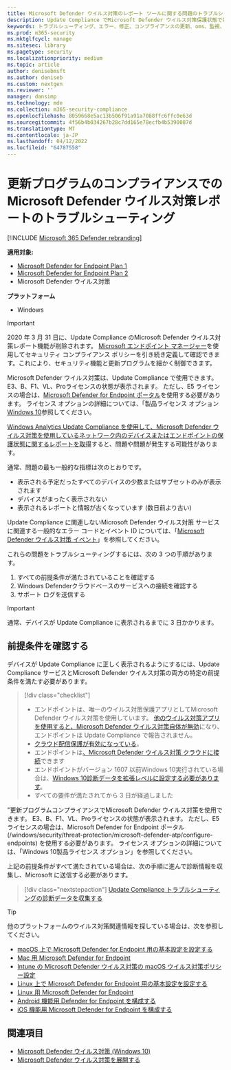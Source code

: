 ```yaml
---
title: Microsoft Defender ウイルス対策のレポート ツールに関する問題のトラブルシューティング
description: Update Compliance でMicrosoft Defender ウイルス対策保護状態で報告しようとしたときに発生する一般的な問題を特定して解決する
keywords: トラブルシューティング、エラー、修正、コンプライアンスの更新、oms、監視、レポート、Microsoft Defender ウイルス対策
ms.prod: m365-security
ms.mktglfcycl: manage
ms.sitesec: library
ms.pagetype: security
ms.localizationpriority: medium
ms.topic: article
author: denisebmsft
ms.author: deniseb
ms.custom: nextgen
ms.reviewer: ''
manager: dansimp
ms.technology: mde
ms.collection: m365-security-compliance
ms.openlocfilehash: 8059668e5ac13b506f91a91a7088ffc6ffc0e63d
ms.sourcegitcommit: 4f56b4b034267b28c7dd165e78ecfb4b5390087d
ms.translationtype: MT
ms.contentlocale: ja-JP
ms.lasthandoff: 04/12/2022
ms.locfileid: "64787558"
---
```

# <a name="troubleshoot-microsoft-defender-antivirus-reporting-in-update-compliance"></a>更新プログラムのコンプライアンスでの Microsoft Defender ウイルス対策レポートのトラブルシューティング

[!INCLUDE [Microsoft 365 Defender rebranding](../../includes/microsoft-defender.md)]


**適用対象:**
- [Microsoft Defender for Endpoint Plan 1](https://go.microsoft.com/fwlink/p/?linkid=2154037)
- [Microsoft Defender for Endpoint Plan 2](https://go.microsoft.com/fwlink/p/?linkid=2154037)
- Microsoft Defender ウイルス対策

**プラットフォーム**
- Windows

> [!IMPORTANT]
> 2020 年 3 月 31 日に、Update Compliance のMicrosoft Defender ウイルス対策レポート機能が削除されます。 [Microsoft エンドポイント マネージャー](https://www.microsoft.com/microsoft-365/microsoft-endpoint-manager)を使用してセキュリティ コンプライアンス ポリシーを引き続き定義して確認できます。これにより、セキュリティ機能と更新プログラムを細かく制御できます。

Microsoft Defender ウイルス対策は、Update Compliance で使用できます。 E3、B、F1、VL、Proライセンスの状態が表示されます。 ただし、E5 ライセンスの場合は、[Microsoft Defender for Endpoint ポータル](/windows/security/threat-protection/microsoft-defender-atp/configure-endpoints)を使用する必要があります。 ライセンス オプションの詳細については、「製品ライセンス オプション[Windows 10](https://www.microsoft.com/licensing/product-licensing/windows10.aspx)参照してください。

[Windows Analytics Update Compliance を使用して、Microsoft Defender ウイルス対策を使用しているネットワーク内のデバイスまたはエンドポイントの保護状態に関するレポートを取得](/windows/deployment/update/update-compliance-using#wdav-assessment)すると、問題や問題が発生する可能性があります。

通常、問題の最も一般的な指標は次のとおりです。

- 表示される予定だったすべてのデバイスの少数またはサブセットのみが表示されます
- デバイスがまったく表示されない
- 表示されるレポートと情報が古くなっています (数日前より古い)

Update Compliance に関連しないMicrosoft Defender ウイルス対策 サービスに関連する一般的なエラー コードとイベント ID については、「[Microsoft Defender ウイルス対策 イベント](troubleshoot-microsoft-defender-antivirus.md)」を参照してください。

これらの問題をトラブルシューティングするには、次の 3 つの手順があります。

1. すべての前提条件が満たされていることを確認する
2. Windows Defenderクラウドベースのサービスへの接続を確認する
3. サポート ログを送信する

> [!IMPORTANT]
> 通常、デバイスが Update Compliance に表示されるまでに 3 日かかります。

## <a name="confirm-prerequisites"></a>前提条件を確認する

デバイスが Update Compliance に正しく表示されるようにするには、Update Compliance サービスとMicrosoft Defender ウイルス対策の両方の特定の前提条件を満たす必要があります。

>[!div class="checklist"]
>
> - エンドポイントは、唯一のウイルス対策保護アプリとしてMicrosoft Defender ウイルス対策を使用しています。 [他のウイルス対策アプリを使用すると、Microsoft Defender ウイルス対策自体が無効](microsoft-defender-antivirus-compatibility.md)になり、エンドポイントは Update Compliance で報告されません。
> - [クラウド配信保護が有効になっている](enable-cloud-protection-microsoft-defender-antivirus.md)。
> - エンドポイントは[、Microsoft Defender ウイルス対策 クラウドに接続](configure-network-connections-microsoft-defender-antivirus.md#validate-connections-between-your-network-and-the-cloud)できます
> - エンドポイントがバージョン 1607 以前Windows 10実行されている場合は、[Windows 10診断データを拡張レベルに設定する必要があります](/windows/configuration/configure-windows-diagnostic-data-in-your-organization#enhanced-level)。
> - すべての要件が満たされてから 3 日が経過しました

"更新プログラムコンプライアンスでMicrosoft Defender ウイルス対策を使用できます。 E3、B、F1、VL、Proライセンスの状態が表示されます。 ただし、E5 ライセンスの場合は、Microsoft Defender for Endpoint ポータル (/windows/security/threat-protection/microsoft-defender-atp/configure-endpoints) を使用する必要があります。 ライセンス オプションの詳細については、「Windows 10製品ライセンス オプション」を参照してください。

上記の前提条件がすべて満たされている場合は、次の手順に進んで診断情報を収集し、Microsoft に送信する必要があります。

> [!div class="nextstepaction"]
> [Update Compliance トラブルシューティングの診断データを収集する](collect-diagnostic-data.md)

> [!TIP]
> 他のプラットフォームのウイルス対策関連情報を探している場合は、次を参照してください。
> - [macOS 上で Microsoft Defender for Endpoint 用の基本設定を設定する](mac-preferences.md)
> - [Mac 用 Microsoft Defender for Endpoint](microsoft-defender-endpoint-mac.md)
> - [Intune の Microsoft Defender ウイルス対策の macOS ウイルス対策ポリシー設定](/mem/intune/protect/antivirus-microsoft-defender-settings-macos)
> - [Linux 上で Microsoft Defender for Endpoint 用の基本設定を設定する](linux-preferences.md)
> - [Linux 用 Microsoft Defender for Endpoint](microsoft-defender-endpoint-linux.md)
> - [Android 機能用 Defender for Endpoint を構成する](android-configure.md)
> - [iOS 機能用 Microsoft Defender for Endpoint を構成する](ios-configure-features.md)

## <a name="related-topics"></a>関連項目

- [Microsoft Defender ウイルス対策 (Windows 10)](microsoft-defender-antivirus-in-windows-10.md)
- [Microsoft Defender ウイルス対策を展開する](deploy-manage-report-microsoft-defender-antivirus.md)
